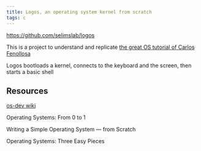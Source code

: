 ```yaml
---
title: Logos, an operating system kernel from scratch
tags: c
---
```


<https://github.com/selimslab/logos>

This is a project to understand and replicate [the great OS tutorial of Carlos Fenollosa](https://github.com/cfenollosa/os-tutorial) 

Logos bootloads a kernel, connects to the keyboard and the screen, then starts a basic shell 

## Resources

[os-dev wiki](https://wiki.osdev.org/Main_Page) 

Operating Systems: From 0 to 1

Writing a Simple Operating System — from Scratch

Operating Systems: Three Easy Pieces



